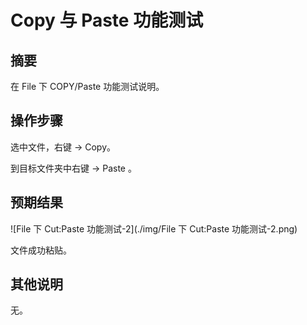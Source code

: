 # Copy 与 Paste 功能测试

## 摘要

在 File 下 COPY/Paste 功能测试说明。

## 操作步骤

选中文件，右键 -> Copy。

到目标文件夹中右键 -> Paste 。

## 预期结果

![File 下 Cut:Paste 功能测试-2](./img/File 下 Cut:Paste 功能测试-2.png)

文件成功粘贴。

## 其他说明

无。
